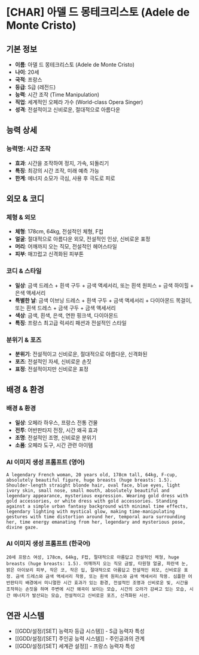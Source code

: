 # [CHAR] 아델 드 몽테크리스토 (Adele de Monte Cristo)

## 기본 정보
- **이름**: 아델 드 몽테크리스토 (Adele de Monte Cristo)
- **나이**: 20세
- **국적**: 프랑스
- **등급**: S급 (레전드)
- **능력**: 시간 조작 (Time Manipulation)
- **직업**: 세계적인 오페라 가수 (World-class Opera Singer)
- **성격**: 전설적이고 신비로운, 절대적으로 아름다운

## 능력 상세
### 능력명: 시간 조작
- **효과**: 시간을 조작하여 정지, 가속, 되돌리기
- **특징**: 최강의 시간 조작, 미래 예측 가능
- **한계**: 에너지 소모가 극심, 사용 후 극도로 피로

## 외모 & 코디
### 체형 & 외모
- **체형**: 178cm, 64kg, 전설적인 체형, F컵
- **얼굴**: 절대적으로 아름다운 외모, 전설적인 인상, 신비로운 표정
- **머리**: 어깨까지 오는 직모, 전설적인 헤어스타일
- **피부**: 매끄럽고 신격화된 피부톤

### 코디 & 스타일
- **일상**: 금색 드레스 + 흰색 구두 + 금색 액세서리, 또는 흰색 원피스 + 금색 하이힐 + 은색 액세서리
- **특별한 날**: 금색 이브닝 드레스 + 흰색 구두 + 금색 액세서리 + 다이아몬드 목걸이, 또는 흰색 드레스 + 금색 구두 + 금색 액세서리
- **색상**: 금색, 흰색, 은색, 연한 핑크색, 다이아몬드
- **특징**: 프랑스 최고급 럭셔리 패션과 전설적인 스타일

### 분위기 & 포즈
- **분위기**: 전설적이고 신비로운, 절대적으로 아름다운, 신격화된
- **포즈**: 전설적인 자세, 신비로운 손짓
- **표정**: 전설적이지만 신비로운 표정

## 배경 & 환경
### 배경 & 환경
- **일상**: 오페라 하우스, 프랑스 전통 건물
- **전투**: 어반판타지 전장, 시간 왜곡 효과
- **조명**: 전설적인 조명, 신비로운 분위기
- **소품**: 오페라 도구, 시간 관련 아이템

### AI 이미지 생성 프롬프트 (영어)
```
A legendary French woman, 20 years old, 178cm tall, 64kg, F-cup, absolutely beautiful figure, huge breasts (huge breasts: 1.5). Shoulder-length straight blonde hair, oval face, blue eyes, light ivory skin, small nose, small mouth, absolutely beautiful and legendary appearance, mysterious expression. Wearing gold dress with gold accessories, or white dress with gold accessories. Standing against a simple urban fantasy background with minimal time effects, legendary lighting with mystical glow, making time-manipulating gestures with time distortion around her, temporal aura surrounding her, time energy emanating from her, legendary and mysterious pose, divine gaze.
```

### AI 이미지 생성 프롬프트 (한국어)
```
20세 프랑스 여성, 178cm, 64kg, F컵, 절대적으로 아름답고 전설적인 체형, huge breasts (huge breasts: 1.5). 어깨까지 오는 직모 금발, 타원형 얼굴, 파란색 눈, 밝은 아이보리 피부, 작은 코, 작은 입, 절대적으로 아름답고 전설적인 외모, 신비로운 표정. 금색 드레스와 금색 액세서리 착용, 또는 흰색 원피스와 금색 액세서리 착용. 심플한 어반판타지 배경에서 미니멀한 시간 효과가 있는 환경, 전설적인 조명과 신비로운 빛, 시간을 조작하는 손짓을 하며 주변에 시간 왜곡이 보이는 모습, 시간의 오라가 감싸고 있는 모습, 시간 에너지가 발산되는 모습, 전설적이고 신비로운 포즈, 신격화된 시선.
```

## 연관 시스템
- [[GDD/설정/[SET] 능력자 등급 시스템]] - S급 능력자 특성
- [[GDD/설정/[SET] 주인공 능력 시스템]] - 주인공과의 관계
- [[GDD/설정/[SET] 세계관 설정]] - 프랑스 능력자 특성
